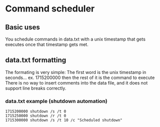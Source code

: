 # Command scheduler

## Basic uses
You schedule commands in data.txt with a unix timestamp that gets executes once that timestamp gets met.

## data.txt formatting
The formating is very simple:
The first word is the unix timestamp in seconds... ex. 1715200000 then the rest of it is the command to execute
There is no way to insert comments into the data file, and it does not support line breaks correctly.

### data.txt example (shutdown automation)

    1715200000 shutdown /s /t 0
    1715250000 shutdown /r /t 0
    1715300000 shutdown /s /t 10 /c "Scheduled shutdown"

